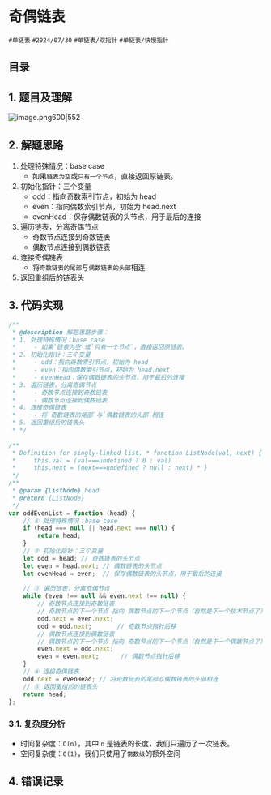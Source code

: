 
# 奇偶链表


`#单链表`  `#2024/07/30`  `#单链表/双指针` `#单链表/快慢指针`  


## 目录
<!-- toc -->
 ## 1. 题目及理解 

![image.png600|552](https://832-1310531898.cos.ap-beijing.myqcloud.com/202407300802267.png?imageSlim)

## 2. 解题思路

1. 处理特殊情况：base case
    - 如果`链表为空`或`只有一个节点`，直接返回原链表。
2. 初始化指针：三个变量
    - odd：指向奇数索引节点，初始为 head
    - even：指向偶数索引节点，初始为 head.next
    - evenHead：保存偶数链表的头节点，用于最后的连接
3. 遍历链表，分离奇偶节点
    - 奇数节点连接到奇数链表
    - 偶数节点连接到偶数链表
4. 连接奇偶链表
    - 将`奇数链表的尾部`与`偶数链表的头部`相连
5. 返回重组后的链表头

## 3. 代码实现

```javascript
/**  
 * @description 解题思路步骤：  
 * 1. 处理特殊情况：base case  
 *     - 如果`链表为空`或`只有一个节点`，直接返回原链表。  
 * 2. 初始化指针：三个变量  
 *     - odd：指向奇数索引节点，初始为 head  
 *     - even：指向偶数索引节点，初始为 head.next  
 *     - evenHead：保存偶数链表的头节点，用于最后的连接  
 * 3. 遍历链表，分离奇偶节点  
 *     - 奇数节点连接到奇数链表  
 *     - 偶数节点连接到偶数链表  
 * 4. 连接奇偶链表  
 *     - 将`奇数链表的尾部`与`偶数链表的头部`相连  
 * 5. 返回重组后的链表头  
 * */  
  
/**  
 * Definition for singly-linked list. * function ListNode(val, next) {  
 *     this.val = (val===undefined ? 0 : val)  
 *     this.next = (next===undefined ? null : next) * }  
 */  
/**  
 * @param {ListNode} head  
 * @return {ListNode}  
 */  
var oddEvenList = function (head) {  
    // ① 处理特殊情况：base case  
    if (head === null || head.next === null) {  
        return head;  
    }  
    // ② 初始化指针：三个变量  
    let odd = head; // 奇数链表的头节点  
    let even = head.next; // 偶数链表的头节点  
    let evenHead = even;  // 保存偶数链表的头节点，用于最后的连接  
  
    // ③ 遍历链表，分离奇偶节点  
    while (even !== null && even.next !== null) {  
        // 奇数节点连接到奇数链表  
        // 奇数节点的下一个节点 指向 偶数节点的下一个节点（自然是下一个技术节点了）  
        odd.next = even.next; 
        odd = odd.next;       // 奇数节点指针后移  
        // 偶数节点连接到偶数链表  
        // 偶数节点的下一个节点 指向 奇数节点的下一个节点（自然是下一个偶数节点了）  
        even.next = odd.next;  
        even = even.next;      // 偶数节点指针后移  
    }  
    // ④ 连接奇偶链表  
    odd.next = evenHead; // 将奇数链表的尾部与偶数链表的头部相连  
    // ⑤ 返回重组后的链表头  
    return head;  
};
```

### 3.1. 复杂度分析

- 时间复杂度：`O(n)`，其中 `n` 是链表的长度，我们只遍历了一次链表。 
- 空间复杂度：`O(1)`，我们只使用了`常数级`的额外空间

## 4. 错误记录